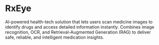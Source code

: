 # RxEye
AI-powered health-tech solution that lets users scan medicine images to identify drugs and access detailed information instantly. Combines image recognition, OCR, and Retrieval-Augmented Generation (RAG) to deliver safe, reliable, and intelligent medication insights.
